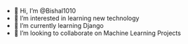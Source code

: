 - 👋 Hi, I’m @Bishal1010
- 👀 I’m interested in learning new technology
- 🌱 I’m currently learning Django
- 💞️ I’m looking to collaborate on Machine Learning Projects


<!---
Bishal1010/Bishal1010 is a ✨ special ✨ repository because its `README.md` (this file) appears on your GitHub profile.
You can click the Preview link to take a look at your changes.
--->
